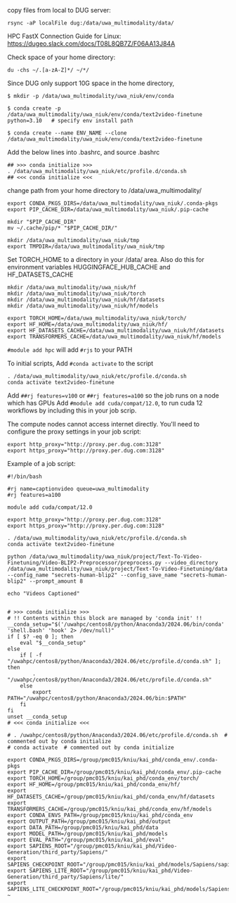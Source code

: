 copy files from local to DUG server:
```
rsync -aP localFile dug:/data/uwa_multimodality/data/
```
HPC FastX Connection Guide for Linux:
https://dugeo.slack.com/docs/T08L8QB7Z/F06AA13J84A

Check space of your home directory:
```
du -chs ~/.[a-zA-Z]*/ ~/*/
```
Since DUG only support 10G space in the home directory, 
```
$ mkdir -p /data/uwa_multimodality/uwa_niuk/env/conda

$ conda create -p /data/uwa_multimodality/uwa_niuk/env/conda/text2video-finetune python=3.10   # specify env install path

$ conda create --name ENV_NAME --clone /data/uwa_multimodality/uwa_niuk/env/conda/text2video-finetune
```

Add the below lines into .bashrc, and source .bashrc
```
## >>> conda initialize >>>
. /data/uwa_multimodality/uwa_niuk/etc/profile.d/conda.sh
## <<< conda initialize <<<
```

change path from your home directory to /data/uwa_multimodality/
```
export CONDA_PKGS_DIRS=/data/uwa_multimodality/uwa_niuk/.conda-pkgs
export PIP_CACHE_DIR=/data/uwa_multimodality/uwa_niuk/.pip-cache

mkdir "$PIP_CACHE_DIR"
mv ~/.cache/pip/* "$PIP_CACHE_DIR/"

mkdir /data/uwa_multimodality/uwa_niuk/tmp
export TMPDIR=/data/uwa_multimodality/uwa_niuk/tmp
```


Set TORCH_HOME to a directory in your /data/ area.
Also do this for environment variables HUGGINGFACE_HUB_CACHE and HF_DATASETS_CACHE
```
mkdir /data/uwa_multimodality/uwa_niuk/hf
mkdir /data/uwa_multimodality/uwa_niuk/torch
mkdir /data/uwa_multimodality/uwa_niuk/hf/datasets
mkdir /data/uwa_multimodality/uwa_niuk/hf/models

export TORCH_HOME=/data/uwa_multimodality/uwa_niuk/torch/
export HF_HOME=/data/uwa_multimodality/uwa_niuk/hf/
export HF_DATASETS_CACHE=/data/uwa_multimodality/uwa_niuk/hf/datasets
export TRANSFORMERS_CACHE=/data/uwa_multimodality/uwa_niuk/hf/models
```

`#module add hpc` will add `#rjs` to your PATH

To initial scripts, 
Add `#conda activate` to the script
```
. /data/uwa_multimodality/uwa_niuk/etc/profile.d/conda.sh 
conda activate text2video-finetune
```

Add `##rj features=v100` or `##rj features=a100` so the job runs on a node which has GPUs
Add `#module add cuda/compat/12.0`, to run cuda 12 workflows by including this in your job scrip.

The compute nodes cannot access internet directly. You'll need to configure the proxy settings in your job script:
```
export http_proxy="http://proxy.per.dug.com:3128"
export https_proxy="http://proxy.per.dug.com:3128"
```

Example of a job script:
```
#!/bin/bash

#rj name=captionvideo queue=uwa_multimodality
#rj features=a100

module add cuda/compat/12.0

export http_proxy="http://proxy.per.dug.com:3128"
export https_proxy="http://proxy.per.dug.com:3128"

. /data/uwa_multimodality/uwa_niuk/etc/profile.d/conda.sh
conda activate text2video-finetune

python /data/uwa_multimodality/uwa_niuk/project/Text-To-Video-Finetuning/Video-BLIP2-Preprocessor/preprocess.py --video_directory /data/uwa_multimodality/uwa_niuk/project/Text-To-Video-Finetuning/data --config_name "secrets-human-blip2" --config_save_name "secrets-human-blip2" --prompt_amount 8

echo "Videos Captioned"

```



```

# >>> conda initialize >>>
# !! Contents within this block are managed by 'conda init' !!
__conda_setup="$('/uwahpc/centos8/python/Anaconda3/2024.06/bin/conda' 'shell.bash' 'hook' 2> /dev/null)"
if [ $? -eq 0 ]; then
    eval "$__conda_setup"
else
    if [ -f "/uwahpc/centos8/python/Anaconda3/2024.06/etc/profile.d/conda.sh" ]; then
        . "/uwahpc/centos8/python/Anaconda3/2024.06/etc/profile.d/conda.sh"
    else
        export PATH="/uwahpc/centos8/python/Anaconda3/2024.06/bin:$PATH"
    fi
fi
unset __conda_setup
# <<< conda initialize <<<

# . /uwahpc/centos8/python/Anaconda3/2024.06/etc/profile.d/conda.sh  # commented out by conda initialize
# conda activate  # commented out by conda initialize

export CONDA_PKGS_DIRS=/group/pmc015/kniu/kai_phd/conda_env/.conda-pkgs
export PIP_CACHE_DIR=/group/pmc015/kniu/kai_phd/conda_env/.pip-cache
export TORCH_HOME=/group/pmc015/kniu/kai_phd/conda_env/torch/
export HF_HOME=/group/pmc015/kniu/kai_phd/conda_env/hf/
export HF_DATASETS_CACHE=/group/pmc015/kniu/kai_phd/conda_env/hf/datasets
export TRANSFORMERS_CACHE=/group/pmc015/kniu/kai_phd/conda_env/hf/models
export CONDA_ENVS_PATH=/group/pmc015/kniu/kai_phd/conda_env
export OUTPUT_PATH=/group/pmc015/kniu/kai_phd/output
export DATA_PATH=/group/pmc015/kniu/kai_phd/data
export MODEL_PATH=/group/pmc015/kniu/kai_phd/models
export EVAL_PATH="/group/pmc015/kniu/kai_phd/eval"
export SAPIENS_ROOT="/group/pmc015/kniu/kai_phd/Video-Generation/third_party/Sapiens/"
export SAPIENS_CHECKPOINT_ROOT="/group/pmc015/kniu/kai_phd/models/Sapiens/sapiens_host"
export SAPIENS_LITE_ROOT="/group/pmc015/kniu/kai_phd/Video-Generation/third_party/Sapiens/lite/"
export SAPIENS_LITE_CHECKPOINT_ROOT="/group/pmc015/kniu/kai_phd/models/Sapiens/sapiens_lite_host"
~                                                                                                      
```
